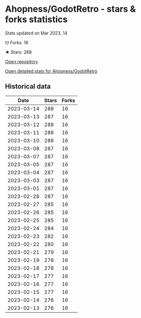 # Ahopness/GodotRetro - stars & forks statistics

Stats updated on Mar 2023, 14

☋ Forks: 16

★ Stars: 288

[Open repository](https://github.com/Ahopness/GodotRetro)

[Open detailed stats for Ahopness/GodotRetro](https://reviewgithub.com/rep/Ahopness/GodotRetro)

## Historical data
| Date | Stars | Forks |
|------|-------|-------|
| 2023-03-14 | 288 | 16 | 
| 2023-03-13 | 287 | 16 | 
| 2023-03-12 | 288 | 16 | 
| 2023-03-11 | 288 | 16 | 
| 2023-03-10 | 288 | 16 | 
| 2023-03-08 | 287 | 16 | 
| 2023-03-07 | 287 | 16 | 
| 2023-03-05 | 287 | 16 | 
| 2023-03-04 | 287 | 16 | 
| 2023-03-03 | 287 | 16 | 
| 2023-03-01 | 287 | 16 | 
| 2023-02-28 | 287 | 16 | 
| 2023-02-27 | 285 | 16 | 
| 2023-02-26 | 285 | 16 | 
| 2023-02-25 | 285 | 16 | 
| 2023-02-24 | 284 | 16 | 
| 2023-02-23 | 282 | 16 | 
| 2023-02-22 | 280 | 16 | 
| 2023-02-21 | 279 | 16 | 
| 2023-02-19 | 278 | 16 | 
| 2023-02-18 | 278 | 16 | 
| 2023-02-17 | 277 | 16 | 
| 2023-02-16 | 277 | 16 | 
| 2023-02-15 | 277 | 16 | 
| 2023-02-14 | 276 | 16 | 
| 2023-02-13 | 276 | 16 | 

